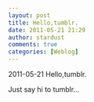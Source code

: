 ```yaml
---
layout: post
title: Hello,tumblr.
date: 2011-05-21 21:29
author: stardust
comments: true
categories: [Weblog]
---
```

2011-05-21 Hello,tumblr.

Just say hi to tumblr…
